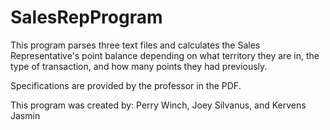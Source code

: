 # SalesRepProgram

This program parses three text files and calculates the Sales Representative's point balance depending on
what territory they are in, the type of transaction, and how many points they had previously.

Specifications are provided by the professor in the PDF. 

This program was created by: Perry Winch, Joey Silvanus, and Kervens Jasmin
